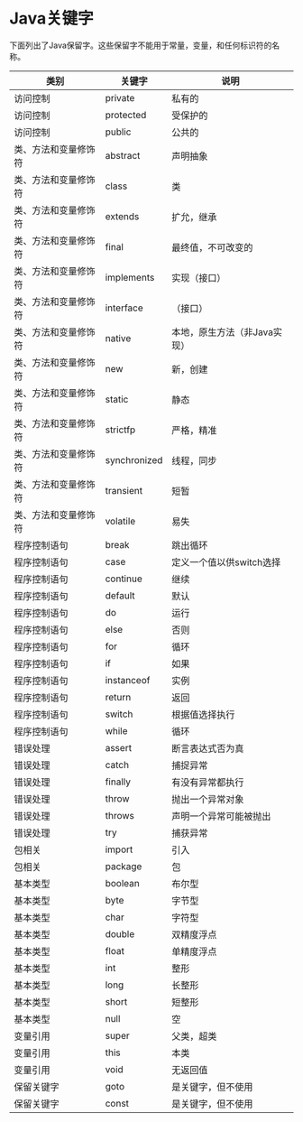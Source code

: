 # Java关键字

下面列出了Java保留字。这些保留字不能用于常量，变量，和任何标识符的名称。   

| 类别 | 关键字 | 说明  |
|-----|------- |-------|
| 访问控制 | private | 私有的 |
| 访问控制 | protected | 受保护的 |
| 访问控制 | public | 公共的 |
| 类、方法和变量修饰符 | abstract | 声明抽象 |
| 类、方法和变量修饰符 | class | 类 |
| 类、方法和变量修饰符 | extends | 扩允，继承 |
| 类、方法和变量修饰符 | final | 最终值，不可改变的 |
| 类、方法和变量修饰符 | implements | 实现（接口） |
| 类、方法和变量修饰符 | interface | （接口） |
| 类、方法和变量修饰符 | native | 本地，原生方法（非Java实现） |
| 类、方法和变量修饰符 | new | 新，创建 |
| 类、方法和变量修饰符 | static | 静态 |
| 类、方法和变量修饰符 | strictfp | 严格，精准 |
| 类、方法和变量修饰符 | synchronized | 线程，同步 |
| 类、方法和变量修饰符 | transient | 短暂 |
| 类、方法和变量修饰符 | volatile | 易失 |
| 程序控制语句 | break | 跳出循环 |
| 程序控制语句 | case | 定义一个值以供switch选择 |
| 程序控制语句 | continue | 继续 |
| 程序控制语句 | default | 默认 |
| 程序控制语句 | do | 运行 |
| 程序控制语句 | else | 否则 |
| 程序控制语句 | for | 循环 |
| 程序控制语句 | if | 如果 |
| 程序控制语句 | instanceof | 实例 |
| 程序控制语句 | return | 返回 |
| 程序控制语句 | switch | 根据值选择执行 |
| 程序控制语句 | while | 循环 |
| 错误处理 | assert | 断言表达式否为真 |
| 错误处理 | catch | 捕捉异常 |
| 错误处理 | finally | 有没有异常都执行 |
| 错误处理 | throw | 抛出一个异常对象 |
| 错误处理 | throws | 声明一个异常可能被抛出 |
| 错误处理 | try | 捕获异常 |
| 包相关 | import | 引入 |
| 包相关 | package | 包 |
| 基本类型 | boolean | 布尔型 |
| 基本类型 | byte | 字节型 |
| 基本类型 | char | 字符型 |
| 基本类型 | double | 双精度浮点 |
| 基本类型 | float | 单精度浮点 |
| 基本类型 | int | 整形 |
| 基本类型 | long | 长整形 |
| 基本类型 | short | 短整形 |
| 基本类型 | null | 空 |
| 变量引用 | super | 父类，超类 |
| 变量引用 | this | 本类 |
| 变量引用 | void | 无返回值 |
| 保留关键字 | goto | 是关键字，但不使用 |
| 保留关键字 | const | 是关键字，但不使用 |